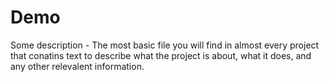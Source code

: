 # Demo


Some description - The most basic file you will find in almost every project that conatins text to describe what the project is 
about, what it does, and any other relevalent information.
